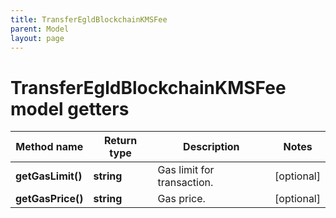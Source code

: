 ```yaml
---
title: TransferEgldBlockchainKMSFee
parent: Model
layout: page
---
```


# TransferEgldBlockchainKMSFee model getters

Method name | Return type | Description | Notes
------------ | ------------- | ------------- | -------------
**getGasLimit()** | **string** | Gas limit for transaction. | [optional]
**getGasPrice()** | **string** | Gas price. | [optional]

